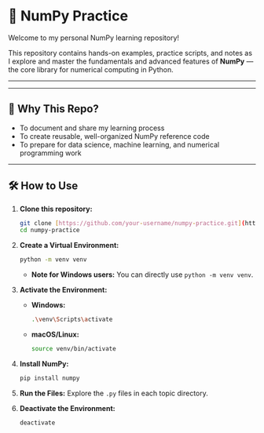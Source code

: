 # 🧮 NumPy Practice

Welcome to my personal NumPy learning repository!

This repository contains hands-on examples, practice scripts, and notes as I explore and master the fundamentals and advanced features of **NumPy** — the core library for numerical computing in Python.

---


---

## 🚀 Why This Repo?

* To document and share my learning process
* To create reusable, well-organized NumPy reference code
* To prepare for data science, machine learning, and numerical programming work

---

## 🛠️ How to Use

1.  **Clone this repository:**
    ```bash
    git clone [https://github.com/your-username/numpy-practice.git](https://github.com/your-username/numpy-practice.git)
    cd numpy-practice
    ```

2.  **Create a Virtual Environment:**
    ```bash
    python -m venv venv
    ```
    * **Note for Windows users:** You can directly use `python -m venv venv`.

3.  **Activate the Environment:**
    * **Windows:**
        ```bash
        .\venv\Scripts\activate
        ```
    * **macOS/Linux:**
        ```bash
        source venv/bin/activate
        ```

4.  **Install NumPy:**
    ```bash
    pip install numpy
    ```

5.  **Run the Files:** Explore the `.py` files in each topic directory.

6.  **Deactivate the Environment:**
    ```bash
    deactivate
    ```
